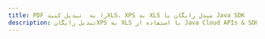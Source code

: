 ---title: PDF را به  تبدیل کنیدXLS، XPS به XLS مبدل رایگان یا Java SDKdescription: تبدیل رایگانXPS به XLS با استفاده از Java Cloud APIs & SDK همچنین اسناد PDF را در Cloud ایجاد، ویرایش و رندر کنید.---